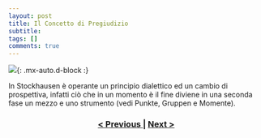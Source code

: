 ```yaml
---
layout: post
title: Il Concetto di Pregiudizio
subtitle:
tags: []
comments: true
---
```


![](https://velitch.github.io/velitch/assets/img/learn/il_paradigma_di_stockhausen/fig10.png){: .mx-auto.d-block :}

In Stockhausen è operante un principio dialettico ed un cambio di prospettiva, infatti ciò che in un momento è il fine diviene in una seconda fase un mezzo e uno strumento (vedi Punkte, Gruppen e Momente).

<h3 style="text-align:center">
<a href="https://velitch.github.io/velitch/2021-11-02-05_01_metodi_nella_tradizione/">< Previous </a>
|
<a href="https://velitch.github.io/velitch/2021-11-02-05_03_principi_operativi_di_stockhausen/">Next ></a>
</h3>

